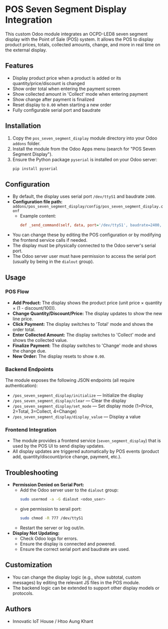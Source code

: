 # POS Seven Segment Display Integration

This custom Odoo module integrates an OCPD-LED8 seven segment display with the Point of Sale (POS) system. It allows the POS to display product prices, totals, collected amounts, change, and more in real time on the external display.

## Features
- Display product price when a product is added or its quantity/price/discount is changed
- Show order total when entering the payment screen
- Show collected amount in 'Collect' mode when entering payment
- Show change after payment is finalized
- Reset display to `0.00` when starting a new order
- Fully configurable serial port and baudrate

## Installation
1. Copy the `pos_seven_segment_display` module directory into your Odoo `addons` folder.
2. Install the module from the Odoo Apps menu (search for "POS Seven Segment Display").
3. Ensure the Python package `pyserial` is installed on your Odoo server:
   ```bash
   pip install pyserial
   ```

## Configuration
- By default, the display uses serial port `/dev/ttyS1` and baudrate `2400`.
- **Configuration file path:** `addons/pos_seven_segment_display/config/pos_seven_segment_display.conf` 
  - Example content:
    ```ini
    def _send_command(self, data, port='/dev/ttyS1', baudrate=2400, command_name='Unknown'):
    ```
- You can change these by editing the POS configuration or by modifying the frontend service calls if needed.
- The display must be physically connected to the Odoo server's serial port.
- The Odoo server user must have permission to access the serial port (usually by being in the `dialout` group).

## Usage
### POS Flow
- **Add Product:** The display shows the product price (unit price × quantity × (1 - discount/100)).
- **Change Quantity/Discount/Price:** The display updates to show the new line price.
- **Click Payment:** The display switches to 'Total' mode and shows the order total.
- **Enter Collected Amount:** The display switches to 'Collect' mode and shows the collected value.
- **Finalize Payment:** The display switches to 'Change' mode and shows the change due.
- **New Order:** The display resets to show `0.00`.

### Backend Endpoints
The module exposes the following JSON endpoints (all require authentication):
- `/pos_seven_segment_display/initialize` — Initialize the display
- `/pos_seven_segment_display/clear` — Clear the display
- `/pos_seven_segment_display/set_mode` — Set display mode (1=Price, 2=Total, 3=Collect, 4=Change)
- `/pos_seven_segment_display/display_value` — Display a value

### Frontend Integration
- The module provides a frontend service (`seven_segment_display`) that is used by the POS UI to send display updates.
- All display updates are triggered automatically by POS events (product add, quantity/discount/price change, payment, etc.).

## Troubleshooting
- **Permission Denied on Serial Port:**
  - Add the Odoo server user to the `dialout` group:
    ```bash
    sudo usermod -a -G dialout <odoo_user>
    ```
  - give permission to serail port:
    ```bash
    sudo chmod -R 777 /dev/ttyS1
    ```
  - Restart the server or log out/in.
- **Display Not Updating:**
  - Check Odoo logs for errors.
  - Ensure the display is connected and powered.
  - Ensure the correct serial port and baudrate are used.

## Customization
- You can change the display logic (e.g., show subtotal, custom messages) by editing the relevant JS files in the POS module.
- The backend logic can be extended to support other display models or protocols.

## Authors
- Innovatic IoT House / Htoo Aung Khant
